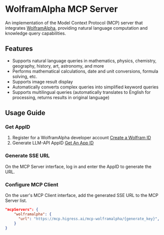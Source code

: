 # WolframAlpha MCP Server

An implementation of the Model Context Protocol (MCP) server that integrates [WolframAlpha](https://www.wolframalpha.com/), providing natural language computation and knowledge query capabilities.

## Features

- Supports natural language queries in mathematics, physics, chemistry, geography, history, art, astronomy, and more
- Performs mathematical calculations, date and unit conversions, formula solving, etc.
- Supports image result display
- Automatically converts complex queries into simplified keyword queries
- Supports multilingual queries (automatically translates to English for processing, returns results in original language)

## Usage Guide

### Get AppID
1. Register for a WolframAlpha developer account [Create a Wolfram ID](https://account.wolfram.com/login/create)
2. Generate LLM-API AppID [Get An App ID](https://developer.wolframalpha.com/access)

### Generate SSE URL

On the MCP Server interface, log in and enter the AppID to generate the URL.

### Configure MCP Client

On the user's MCP Client interface, add the generated SSE URL to the MCP Server list.

```json
"mcpServers": {
    "wolframalpha": {
      "url": "https://mcp.higress.ai/mcp-wolframalpha/{generate_key}",
    }
}
